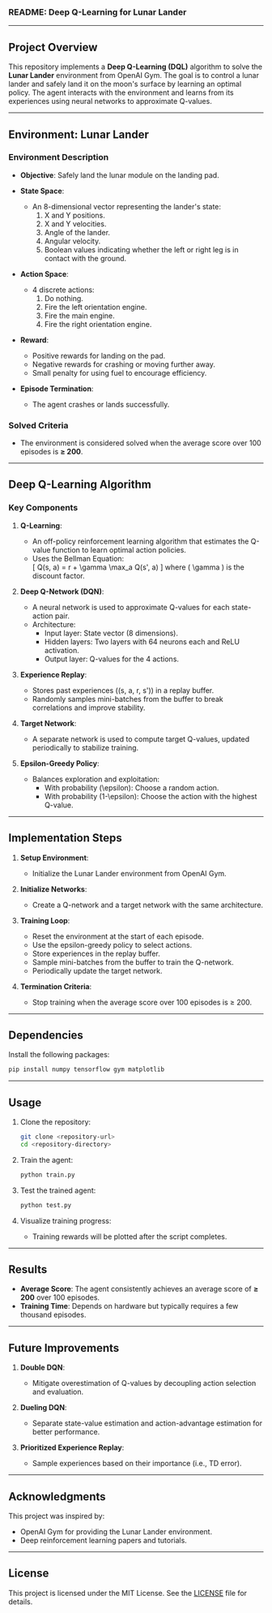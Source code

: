 ### README: Deep Q-Learning for Lunar Lander

---

## **Project Overview**

This repository implements a **Deep Q-Learning (DQL)** algorithm to solve the **Lunar Lander** environment from OpenAI Gym. The goal is to control a lunar lander and safely land it on the moon's surface by learning an optimal policy. The agent interacts with the environment and learns from its experiences using neural networks to approximate Q-values.

---

## **Environment: Lunar Lander**

### **Environment Description**

- **Objective**: Safely land the lunar module on the landing pad.
- **State Space**:

  - An 8-dimensional vector representing the lander's state:
    1. X and Y positions.
    2. X and Y velocities.
    3. Angle of the lander.
    4. Angular velocity.
    5. Boolean values indicating whether the left or right leg is in contact with the ground.

- **Action Space**:

  - 4 discrete actions:
    1. Do nothing.
    2. Fire the left orientation engine.
    3. Fire the main engine.
    4. Fire the right orientation engine.

- **Reward**:

  - Positive rewards for landing on the pad.
  - Negative rewards for crashing or moving further away.
  - Small penalty for using fuel to encourage efficiency.

- **Episode Termination**:
  - The agent crashes or lands successfully.

### **Solved Criteria**

- The environment is considered solved when the average score over 100 episodes is **≥ 200**.

---

## **Deep Q-Learning Algorithm**

### **Key Components**

1. **Q-Learning**:

   - An off-policy reinforcement learning algorithm that estimates the Q-value function to learn optimal action policies.
   - Uses the Bellman Equation:  
     \[
     Q(s, a) = r + \gamma \max_a Q(s', a)
     \]
     where \( \gamma \) is the discount factor.

2. **Deep Q-Network (DQN)**:

   - A neural network is used to approximate Q-values for each state-action pair.
   - Architecture:
     - Input layer: State vector (8 dimensions).
     - Hidden layers: Two layers with 64 neurons each and ReLU activation.
     - Output layer: Q-values for the 4 actions.

3. **Experience Replay**:

   - Stores past experiences \((s, a, r, s')\) in a replay buffer.
   - Randomly samples mini-batches from the buffer to break correlations and improve stability.

4. **Target Network**:

   - A separate network is used to compute target Q-values, updated periodically to stabilize training.

5. **Epsilon-Greedy Policy**:
   - Balances exploration and exploitation:
     - With probability \(\epsilon\): Choose a random action.
     - With probability \(1-\epsilon\): Choose the action with the highest Q-value.

---

## **Implementation Steps**

1. **Setup Environment**:

   - Initialize the Lunar Lander environment from OpenAI Gym.

2. **Initialize Networks**:

   - Create a Q-network and a target network with the same architecture.

3. **Training Loop**:

   - Reset the environment at the start of each episode.
   - Use the epsilon-greedy policy to select actions.
   - Store experiences in the replay buffer.
   - Sample mini-batches from the buffer to train the Q-network.
   - Periodically update the target network.

4. **Termination Criteria**:
   - Stop training when the average score over 100 episodes is ≥ 200.

---

## **Dependencies**

Install the following packages:

```bash
pip install numpy tensorflow gym matplotlib
```

---

## **Usage**

1. Clone the repository:

   ```bash
   git clone <repository-url>
   cd <repository-directory>
   ```

2. Train the agent:

   ```bash
   python train.py
   ```

3. Test the trained agent:

   ```bash
   python test.py
   ```

4. Visualize training progress:

   - Training rewards will be plotted after the script completes.

---

## **Results**

- **Average Score**: The agent consistently achieves an average score of **≥ 200** over 100 episodes.
- **Training Time**: Depends on hardware but typically requires a few thousand episodes.

---

## **Future Improvements**

1. **Double DQN**:
   - Mitigate overestimation of Q-values by decoupling action selection and evaluation.
2. **Dueling DQN**:

   - Separate state-value estimation and action-advantage estimation for better performance.

3. **Prioritized Experience Replay**:
   - Sample experiences based on their importance (i.e., TD error).

---

## **Acknowledgments**

This project was inspired by:

- OpenAI Gym for providing the Lunar Lander environment.
- Deep reinforcement learning papers and tutorials.

---

## **License**

This project is licensed under the MIT License. See the [LICENSE](LICENSE) file for details.

